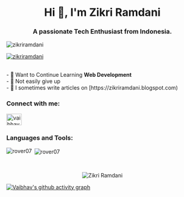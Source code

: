<h1 align="center">Hi 👋, I'm Zikri Ramdani</h1>
<h3 align="center">A passionate Tech Enthusiast from Indonesia.</h3>

<p align="left"> <img src="https://komarev.com/ghpvc/?username=zikriramdani&label=Profile%20views&color=0e75b6&base=8000&style=plastic" alt="zikriramdani" /> </p>

<p align="left"> <a href="https://github.com/zikriramdani/github-profile-trophy"><img src="https://github-profile-trophy.vercel.app/?username=zikriramdani" alt="zikriramdani" /></a> </p>
<br/>
- 🌱 Want to Continue Learning <b>Web Development</b>
<br/>
- 💞️ Not easily give up
<br/>
- 📝 I sometimes write articles on [https://zikriramdani.blogspot.com)

<h3 align="left">Connect with me:</h3>
<p align="left">
<a href="https://www.linkedin.com/in/zikri-ramdani" target="blank"><img align="center" src="https://raw.githubusercontent.com/rahuldkjain/github-profile-readme-generator/master/src/images/icons/Social/linked-in-alt.svg" alt="vaibhav-chauhan-332176235" height="30" width="40" /></a>

<h3 align="left">Languages and Tools:</h3>
<p><img align="left" src="https://github-readme-stats.vercel.app/api/top-langs?username=zikriramdani&show_icons=true&theme=highcontrast&locale=en&layout=compact" alt="rover07" /></p>

<p>&nbsp;<img align="center" src="https://github-readme-stats.vercel.app/api?username=zikriramdani&show_icons=true&theme=highcontrast&locale=en" alt="rover07" /></p>
<br>
<center>
<p><img align="center" src="https://github-readme-streak-stats.herokuapp.com/?user=zikriramdani&theme=highcontrast" alt="Zikri Ramdani" /></p>
</center>

[![Vaibhav's github activity graph](https://github-readme-activity-graph.vercel.app/graph?username=zikriramdani&theme=tokyo-night)](https://github.com/zikriramdani/github-readme-activity-graph)


<!---
zikriramdani/zikriramdani is a ✨ special ✨ repository because its `README.md` (this file) appears on your GitHub profile.
You can click the Preview link to take a look at your changes.
--->
